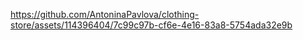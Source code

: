 https://github.com/AntoninaPavlova/clothing-store/assets/114396404/7c99c97b-cf6e-4e16-83a8-5754ada32e9b